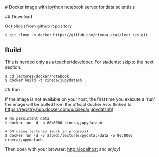 
# Docker image with ipython notebook server for data scientists

## Download

Get slides from github repository

```
$ git clone -b docker https://github.com/cineca-scai/lectures.git
```

## Build

This is needed only as a teacher/developer.
For students: skip to the next section.

```
$ cd lectures/docker/notebook
$ docker build -t cineca/jupydatanb .
```

## Run

If the image is not available on your host,
the first time you execute a 'run' the image will be pulled from
the official docker hub:
(linked to https://registry.hub.docker.com/u/cineca/jupydatanb)

```
# No persistent data
$ docker run -d -p 80:8000 cineca/jupydatanb

# OR using lectures (work in progress)
$ docker run -d -v $(pwd)/lectures/pydata:/data -p 80:8000 cineca/jupydatanb
```

Then open with your browser: [http://localhost](http://localhost) and *enjoy*!
